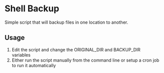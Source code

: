 # Shell Backup

Simple script that will backup files in one location to another.

## Usage
1.  Edit the script and change the ORIGINAL_DIR and BACKUP_DIR variables
2.  Either run the script manually from the command line or setup a cron job to run it automatically